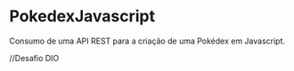 # PokedexJavascript
Consumo de uma API REST para a criação de uma Pokédex em Javascript.

//Desafio DIO
